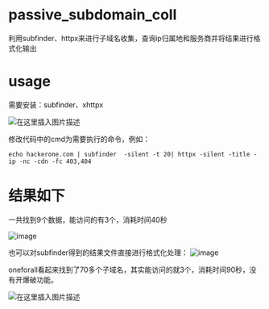 # passive_subdomain_coll
利用subfinder、httpx来进行子域名收集，查询ip归属地和服务商并将结果进行格式化输出

# usage

需要安装：subfinder、xhttpx

![在这里插入图片描述](https://img-blog.csdnimg.cn/05a96681362140b3a5524e0cee9a84b1.png?x-oss-process=image/watermark,type_d3F5LXplbmhlaQ,shadow_50,text_Q1NETiBAU2hhbmZlbmdsYW43,size_20,color_FFFFFF,t_70,g_se,x_16)


修改代码中的cmd为需要执行的命令，例如：

```
echo hackerone.com | subfinder  -silent -t 20| httpx -silent -title -ip -nc -cdn -fc 403,404
```

# 结果如下
一共找到9个数据，能访问的有3个，消耗时间40秒

![image](https://user-images.githubusercontent.com/49781523/149304189-37f0b863-45b8-4c9a-adc7-e08954c4e41f.png)


也可以对subfinder得到的结果文件直接进行格式化处理：
![image](https://user-images.githubusercontent.com/49781523/149304346-57bb21f7-e963-4fb5-a4de-fc2c404f5ce7.png)



oneforall看起来找到了70多个子域名，其实能访问的就3个，消耗时间90秒，没有开爆破功能。

![在这里插入图片描述](https://img-blog.csdnimg.cn/352a94f792e240dd922b8f6c791079c8.png?x-oss-process=image/watermark,type_d3F5LXplbmhlaQ,shadow_50,text_Q1NETiBAU2hhbmZlbmdsYW43,size_19,color_FFFFFF,t_70,g_se,x_16)
